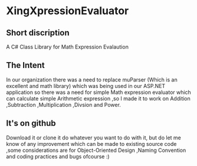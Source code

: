 XingXpressionEvaluator
======================

Short discription
---------------
A C# Class Library for Math Expression Evalaution

The Intent
------------
In our organization there was a need to replace muParser (Which is an excellent and math library) which was being 
used in our ASP.NET application so there was a need for simple Math expression evaluator which can calculate simple
Arithmetic expression ,so I made it to work on Addition ,Subtraction ,Multiplication ,Divsion and Power.


It's on github
--------------
Download it or clone it do whatever you want to do with it, but do let me know of any improvement which can be made to existing source code ,some considerations are for Object-Oriented Design ,Naming Convention and coding practices and 
bugs ofcourse :)
